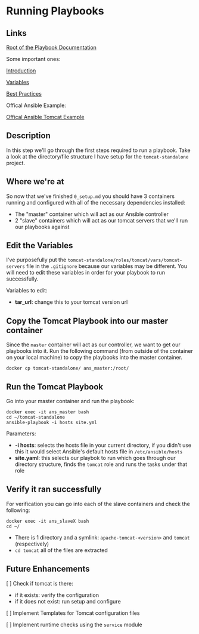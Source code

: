 # Running Playbooks

## Links

[Root of the Playbook Documentation](https://docs.ansible.com/ansible/latest/user_guide/playbooks.html#working-with-playbooks)

Some important ones:

[Introduction](https://docs.ansible.com/ansible/latest/user_guide/playbooks_intro.html)

[Variables](https://docs.ansible.com/ansible/latest/user_guide/playbooks_variables.html)

[Best Practices](https://docs.ansible.com/ansible/latest/user_guide/playbooks_best_practices.html)

Offical Ansible Example:

[Offical Ansible Tomcat Example](https://github.com/ansible/ansible-examples/tree/master/tomcat-standalone)

## Description

In this step we'll go through the first steps required to run a playbook.  Take a look at the directory/file structure I have setup for the `tomcat-standalone` project.  

## Where we're at

So now that we've finished `0_setup.md` you should have 3 containers running and configured with all of the necessary dependencies installed:

- The "master" container which will act as our Ansible controller
- 2 "slave" containers which will act as our tomcat servers that we'll run our playbooks against

## Edit the Variables

I've purposefully put the `tomcat-standalone/roles/tomcat/vars/tomcat-servers` file in the `.gitignore` because our variables may be different.  You will need to edit these variables in order for your playbook to run successfully.

Variables to edit:
- **tar_url**: change this to your tomcat version url

## Copy the Tomcat Playbook into our master container

Since the `master` container will act as our controller, we want to get our playbooks into it.  Run the following command (from outside of the container on your local machine) to copy the playbooks into the master container.

	docker cp tomcat-standalone/ ans_master:/root/

## Run the Tomcat Playbook

Go into your master container and run the playbook:

	docker exec -it ans_master bash
	cd ~/tomcat-standalone
	ansible-playbook -i hosts site.yml

Parameters:
- **-i hosts**: selects the hosts file in your current directory, if you didn't use this it would select Ansible's default hosts file in `/etc/ansible/hosts` 
- **site.yaml**: this selects our playbok to run which goes through our directory structure, finds the `tomcat` role and runs the tasks under that role

## Verify it ran successfully

For verification you can go into each of the slave containers and check the following:

	docker exec -it ans_slaveX bash
	cd ~/

- There is 1 directory and a symlink: `apache-tomcat-<version>` and `tomcat` (respectively)
- `cd tomcat` all of the files are extracted

## Future Enhancements

[ ] Check if tomcat is there:
- if it exists: verify the configuration
- if it does not exist: run setup and configure

[ ] Implement Templates for Tomcat configuration files

[ ] Implement runtime checks using the `service` module